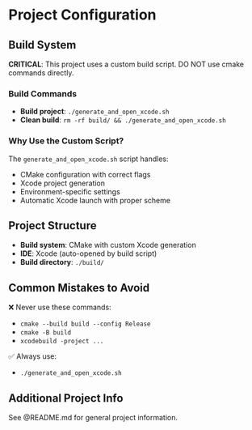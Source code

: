 # Project Configuration

## Build System

**CRITICAL**: This project uses a custom build script. DO NOT use cmake commands directly.

### Build Commands

- **Build project**: `./generate_and_open_xcode.sh`
- **Clean build**: `rm -rf build/ && ./generate_and_open_xcode.sh`

### Why Use the Custom Script?

The `generate_and_open_xcode.sh` script handles:
- CMake configuration with correct flags
- Xcode project generation
- Environment-specific settings
- Automatic Xcode launch with proper scheme

## Project Structure

- **Build system**: CMake with custom Xcode generation
- **IDE**: Xcode (auto-opened by build script)
- **Build directory**: `./build/`

## Common Mistakes to Avoid

❌ Never use these commands:
- `cmake --build build --config Release`
- `cmake -B build`
- `xcodebuild -project ...`

✅ Always use:
- `./generate_and_open_xcode.sh`

## Additional Project Info

See @README.md for general project information.
